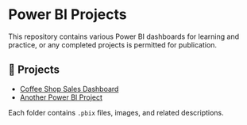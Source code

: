 # Power BI Projects

This repository contains various Power BI dashboards for learning and practice, or any completed projects is permitted for publication.

## 📌 Projects
- [Coffee Shop Sales Dashboard](CoffeeShop-Sales/README.md)  
- [Another Power BI Project](Another-Project/README.md)

Each folder contains `.pbix` files, images, and related descriptions.
